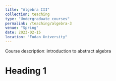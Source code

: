 ```yaml
---
title: "Algebra III"
collection: teaching
type: "Undergraduate courses"
permalink: /teaching/algebra-3
venue: "Spring"
date: 2023-02-15
location: "Fudan University"
---
```



Course description: introduction to abstract algebra 

Heading 1
======


